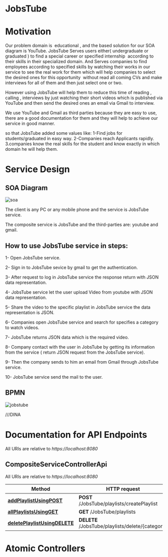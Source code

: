  # JobsTube 


# Motivation

 Our problem domain is  educational , and the based solution for our SOA diagram is YouTube.
JobsTube Serves users either( undergraduate or graduated ) to find a special career or specified internship  according to their skills in their specialized domain. And Serves companies to find employees according to specified skills by watching their works in our service to see the real work for them which will help companies to select the desired ones for this opportunity  without read all coming CVs and make interviews for all of them and then just select one or two.

However using JobsTube will help them to reduce this time of reading , calling , interviews by just watching their short videos which is published via YouTube and then send the desired ones an email via Gmail to interview. 

We use YouTube and Gmail as third parties because they are easy to use, there are a good documentation for them and they will help to achieve our service in good manner.

so that JobsTube added some values like:
1-Find jobs for students/graduated in easy way.
2-Companies reach Applicants rapidly. 
3.companies know the real skills for the student and know exactly in which domain he will help them.
 
 # Service Design
 
## SOA Diagram
![soa](https://user-images.githubusercontent.com/44081110/49665057-584a4e00-fa5c-11e8-9942-cece18a6b337.jpeg)

The client is any PC or any mobile phone and the service is JobsTube service.

The composite service is JobsTube and the third-parties are: youtube and gmail.

## How to use JobsTube service in steps: 
1- Open JobsTube service.

2- Sign in to JobsTube sevice by gmail to get the authentication.

3- After request to log in JobsTube service the response return with JSON data representation.

4- JobsTube service let the user upload Video from youtube with JSON data representation. 

5- Share the video to the specific playlist in JobsTube service the data representation is JSON.

6- Companies open JobsTube service and search for specifies a category to watch videos.

7- JobsTube returns JSON data which is the required video.

8- Company contact with the user in JobsTube by getting its information from the service ( return JSON request from the JobsTube service).

9- Then the company sends to him an email from Gmail through JobsTube service.

10- JobsTube service send the mail to the user.







## BPMN
![jobstube](https://user-images.githubusercontent.com/32819463/49326530-2ae13a00-f55c-11e8-843f-435d2670b14a.png)






///DINA 
# Documentation for API Endpoints
All URIs are relative to *https://localhost:8080*

 ## CompositeServiceControllerApi

All URIs are relative to *https://localhost:8080*

Method | HTTP request | Description
------------- | ------------- | -------------
[**addPlaylistUsingPOST**](JobsTubeControllerApi.md#addPlaylistUsingPOST) | **POST** /JobsTube/playlists/createPlaylist | addPlaylist
[**allPlaylistsUsingGET**](JobsTubeControllerApi.md#allPlaylistsUsingGET) | **GET** /JobsTube/playlists | AllPlaylists
[**deletePlaylistUsingDELETE**](JobsTubeControllerApi.md#deletePlaylistUsingDELETE) | **DELETE** /JobsTube/playlists/delete/{category} | deletePlaylist


# Atomic Controllers


